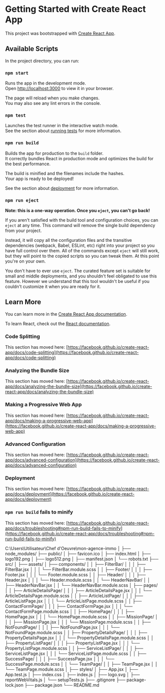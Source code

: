 # Getting Started with Create React App

This project was bootstrapped with [Create React App](https://github.com/facebook/create-react-app).

## Available Scripts

In the project directory, you can run:

### `npm start`

Runs the app in the development mode.\
Open [http://localhost:3000](http://localhost:3000) to view it in your browser.

The page will reload when you make changes.\
You may also see any lint errors in the console.

### `npm test`

Launches the test runner in the interactive watch mode.\
See the section about [running tests](https://facebook.github.io/create-react-app/docs/running-tests) for more information.

### `npm run build`

Builds the app for production to the `build` folder.\
It correctly bundles React in production mode and optimizes the build for the best performance.

The build is minified and the filenames include the hashes.\
Your app is ready to be deployed!

See the section about [deployment](https://facebook.github.io/create-react-app/docs/deployment) for more information.

### `npm run eject`

**Note: this is a one-way operation. Once you `eject`, you can't go back!**

If you aren't satisfied with the build tool and configuration choices, you can `eject` at any time. This command will remove the single build dependency from your project.

Instead, it will copy all the configuration files and the transitive dependencies (webpack, Babel, ESLint, etc) right into your project so you have full control over them. All of the commands except `eject` will still work, but they will point to the copied scripts so you can tweak them. At this point you're on your own.

You don't have to ever use `eject`. The curated feature set is suitable for small and middle deployments, and you shouldn't feel obligated to use this feature. However we understand that this tool wouldn't be useful if you couldn't customize it when you are ready for it.

## Learn More

You can learn more in the [Create React App documentation](https://facebook.github.io/create-react-app/docs/getting-started).

To learn React, check out the [React documentation](https://reactjs.org/).

### Code Splitting

This section has moved here: [https://facebook.github.io/create-react-app/docs/code-splitting](https://facebook.github.io/create-react-app/docs/code-splitting)

### Analyzing the Bundle Size

This section has moved here: [https://facebook.github.io/create-react-app/docs/analyzing-the-bundle-size](https://facebook.github.io/create-react-app/docs/analyzing-the-bundle-size)

### Making a Progressive Web App

This section has moved here: [https://facebook.github.io/create-react-app/docs/making-a-progressive-web-app](https://facebook.github.io/create-react-app/docs/making-a-progressive-web-app)

### Advanced Configuration

This section has moved here: [https://facebook.github.io/create-react-app/docs/advanced-configuration](https://facebook.github.io/create-react-app/docs/advanced-configuration)

### Deployment

This section has moved here: [https://facebook.github.io/create-react-app/docs/deployment](https://facebook.github.io/create-react-app/docs/deployment)

### `npm run build` fails to minify

This section has moved here: [https://facebook.github.io/create-react-app/docs/troubleshooting#npm-run-build-fails-to-minify](https://facebook.github.io/create-react-app/docs/troubleshooting#npm-run-build-fails-to-minify)


C:\Users\Utilisateur\Chef d'Oeuvre\mon-agence-immo
│
├── node_modules/
├── public/
│   ├── favicon.ico
│   ├── index.html
│   ├── logo192.png
│   ├── logo512.png
│   ├── manifest.json
│   └── robots.txt
├── src/
│   ├── assets/
│   ├── components/
│   │   ├── FilterBar/
│   │   │   ├── FilterBar.jsx
│   │   │   └── FilterBar.module.scss
│   │   ├── Footer/
│   │   │   ├── Footer.jsx
│   │   │   └── Footer.module.scss
│   │   ├── Header/
│   │   │   ├── Header.jsx
│   │   │   └── Header.module.scss
│   │   └── HeaderNavBar/
│   │       ├── HeaderNavBar.jsx
│   │       └── HeaderNavBar.module.scss
│   ├── pages/
│   │   ├── ArticleDetailsPage/
│   │   │   ├── ArticleDetailsPage.jsx
│   │   │   └── ArticleDetailsPage.module.scss
│   │   ├── ArticleListPage/
│   │   │   ├── ArticleListPage.jsx
│   │   │   └── ArticleListPage.module.scss
│   │   ├── ContactFormPage/
│   │   │   ├── ContactFormPage.jsx
│   │   │   └── ContactFormPage.module.scss
│   │   ├── HomePage/
│   │   │   ├── HomePage.jsx
│   │   │   └── HomePage.module.scss
│   │   ├── MissionPage/
│   │   │   ├── MissionPage.jsx
│   │   │   └── MissionPage.module.scss
│   │   ├── NotFoundPage/
│   │   │   ├── NotFoundPage.jsx
│   │   │   └── NotFoundPage.module.scss
│   │   ├── PropertyDetailsPage/
│   │   │   ├── PropertyDetailsPage.jsx
│   │   │   └── PropertyDetailsPage.module.scss
│   │   ├── PropertyListPage/
│   │   │   ├── PropertyListPage.jsx
│   │   │   └── PropertyListPage.module.scss
│   │   ├── ServiceListPage/
│   │   │   ├── ServiceListPage.jsx
│   │   │   └── ServiceListPage.module.scss
│   │   ├── SuccessPage/
│   │   │   ├── SuccessPage.jsx
│   │   │   └── SuccessPage.module.scss
│   │   └── TeamPage/
│   │       ├── TeamPage.jsx
│   │       └── TeamPage.module.scss
│   ├── styles/
│   ├── App.jsx
│   ├── App.test.js
│   ├── index.css
│   ├── index.js
│   ├── logo.svg
│   ├── reportWebVitals.js
│   └── setupTests.js
├── .gitignore
├── package-lock.json
├── package.json
└── README.md
